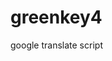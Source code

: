 # greenkey4

google translate script

<div id="google_translate_element"></div><script type="text/javascript">
function googleTranslateElementInit() {
  new google.translate.TranslateElement({pageLanguage: 'ru', includedLanguages: 'de,en,zh-CN', layout: google.translate.TranslateElement.InlineLayout.SIMPLE, gaTrack: true, gaId: 'UA-122190129-1'}, 'google_translate_element');
}
</script><script type="text/javascript" src="//translate.google.com/translate_a/element.js?cb=googleTranslateElementInit"></script>
        
